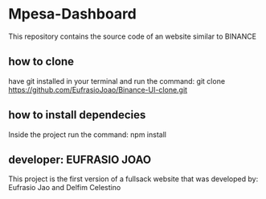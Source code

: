 # Mpesa-Dashboard
This repository contains the source code of an website similar to BINANCE
## how to clone
have git installed in your terminal and run the command: git clone https://github.com/EufrasioJoao/Binance-UI-clone.git
## how to install dependecies
Inside the project run the command: npm install
## developer: EUFRASIO JOAO
This project is the first version of a fullsack website that was developed by: Eufrasio Jao and Delfim Celestino
